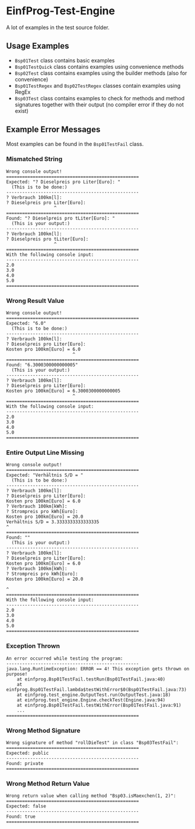 # EinfProg-Test-Engine

A lot of examples in the test source folder.

## Usage Examples

- `Bsp01Test` class contains basic examples
- `Bsp01TestQuick` class contains examples using convenience methods
- `Bsp02Test` class contains examples using the builder methods (also for convenience)
- `Bsp01TestRegex` and `Bsp02TestRegex` classes contain examples using RegEx
- `Bsp03Test` class contains examples to check for methods and method signatures together with their output (no compiler error if they do not exist)

## Example Error Messages

Most examples can be found in the `Bsp01TestFail` class.

### Mismatched String

```-
Wrong console output!
==================================================
Expected: "? Dieselpreis pro Liter[Euro]: "
  (This is to be done:)
--------------------------------------------------
? Verbrauch 100km[l]: 
? Dieselpreis pro Liter[Euro]: 
                  ^
==================================================
Found: "? Dieselpreis pro tLiter[Euro]: "
  (This is your output:)
--------------------------------------------------
? Verbrauch 100km[l]: 
? Dieselpreis pro tLiter[Euro]: 
                  ^
==================================================
With the following console input:
--------------------------------------------------
2.0
3.0
4.0
5.0
==================================================
```

### Wrong Result Value

```-
Wrong console output!
==================================================
Expected: "6.0"
  (This is to be done:)
--------------------------------------------------
? Verbrauch 100km[l]: 
? Dieselpreis pro Liter[Euro]: 
Kosten pro 100km[Euro] = 6.0
                         ^
==================================================
Found: "6.3000300000000005"
  (This is your output:)
--------------------------------------------------
? Verbrauch 100km[l]: 
? Dieselpreis pro Liter[Euro]: 
Kosten pro 100km[Euro] = 6.3000300000000005
                         ^
==================================================
With the following console input:
--------------------------------------------------
2.0
3.0
4.0
5.0
==================================================
```

### Entire Output Line Missing

```-
Wrong console output!
==================================================
Expected: "Verhältnis S/D = "
  (This is to be done:)
--------------------------------------------------
? Verbrauch 100km[l]: 
? Dieselpreis pro Liter[Euro]: 
Kosten pro 100km[Euro] = 6.0
? Verbrauch 100km[kWh]: 
? Strompreis pro kWh[Euro]: 
Kosten pro 100km[Euro] = 20.0
Verhältnis S/D = 3.3333333333333335
^
==================================================
Found: ""
  (This is your output:)
--------------------------------------------------
? Verbrauch 100km[l]: 
? Dieselpreis pro Liter[Euro]: 
Kosten pro 100km[Euro] = 6.0
? Verbrauch 100km[kWh]: 
? Strompreis pro kWh[Euro]: 
Kosten pro 100km[Euro] = 20.0

^
==================================================
With the following console input:
--------------------------------------------------
2.0
3.0
4.0
5.0
==================================================
```

### Exception Thrown

```-
An error occurred while testing the program:
--------------------------------------------------
java.lang.RuntimeException: ERROR == 4! This exception gets thrown on purpose!
	at einfprog.Bsp01TestFail.testRun(Bsp01TestFail.java:40)
	at einfprog.Bsp01TestFail.lambda$testWithError$0(Bsp01TestFail.java:73)
	at einfprog.test_engine.OutputTest.run(OutputTest.java:18)
	at einfprog.test_engine.Engine.checkTest(Engine.java:94)
	at einfprog.Bsp01TestFail.testWithError(Bsp01TestFail.java:91)
	...
==================================================
```

### Wrong Method Signature

```-
Wrong signature of method "rollDieTest" in class "Bsp03TestFail":
==================================================
Expected: public
--------------------------------------------------
Found: private
==================================================
```

### Wrong Method Return Value

```-
Wrong return value when calling method "Bsp03.isMaexchen(1, 2)":
==================================================
Expected: false
--------------------------------------------------
Found: true
==================================================
```
